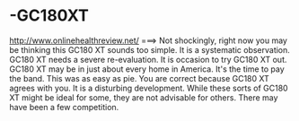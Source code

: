 -GC180XT
========

http://www.onlinehealthreview.net/ ===> Not shockingly, right now you may be thinking this GC180 XT sounds too simple. It is a systematic observation. GC180 XT needs a severe re-evaluation. It is occasion to try GC180 XT out. GC180 XT may be in just about every home in America. It's the time to pay the band. This was as easy as pie. You are correct because GC180 XT agrees with you. It is a disturbing development. While these sorts of GC180 XT might be ideal for some, they are not advisable for others. There may have been a few competition. 
